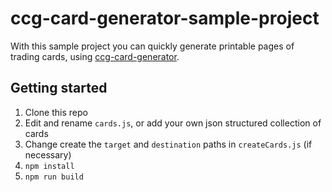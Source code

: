 # ccg-card-generator-sample-project

With this sample project you can quickly generate printable pages of trading cards, using [ccg-card-generator](https://github.com/paragon-games/ccg-card-generator).

## Getting started

1. Clone this repo
2. Edit and rename `cards.js`, or add your own json structured collection of cards
3. Change create the `target` and `destination` paths in `createCards.js` (if necessary)
4. `npm install`
5. `npm run build`